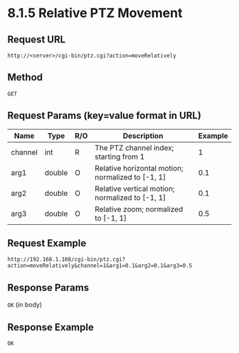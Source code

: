 # 8.1.5 Relative PTZ Movement

## Request URL
`http://<server>/cgi-bin/ptz.cgi?action=moveRelatively`

## Method
`GET`

## Request Params (key=value format in URL)
| Name    | Type    | R/O | Description                                      | Example |
|---------|---------|-----|--------------------------------------------------|---------|
| channel | int     | R   | The PTZ channel index; starting from 1           | 1       |
| arg1    | double  | O   | Relative horizontal motion; normalized to [-1, 1] | 0.1     |
| arg2    | double  | O   | Relative vertical motion; normalized to [-1, 1]   | 0.1     |
| arg3    | double  | O   | Relative zoom; normalized to [-1, 1]             | 0.5     |

## Request Example
`http://192.168.1.108/cgi-bin/ptz.cgi?action=moveRelatively&channel=1&arg1=0.1&arg2=0.1&arg3=0.5`

## Response Params
`OK` (in body)

## Response Example
`OK`